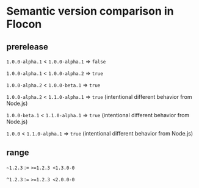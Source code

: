 # Semantic version comparison in Flocon

## prerelease

`1.0.0-alpha.1` < `1.0.0-alpha.1` ⇒ `false`

`1.0.0-alpha.1` < `1.0.0-alpha.2` ⇒ `true`

`1.0.0-alpha.2` < `1.0.0-beta.1` ⇒ `true`

`1.0.0-alpha.2` < `1.1.0-alpha.1` ⇒ `true` (intentional different behavior from Node.js)

`1.0.0-beta.1` < `1.1.0-alpha.1` ⇒ `true` (intentional different behavior from Node.js)

`1.0.0` < `1.1.0-alpha.1` ⇒ `true` (intentional different behavior from Node.js)

## range

`~1.2.3` := `>=1.2.3 <1.3.0-0`

`^1.2.3` := `>=1.2.3 <2.0.0-0`

